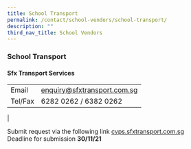 ```yaml
---
title: School Transport
permalink: /contact/school-vendors/school-transport/
description: ""
third_nav_title: School Vendors
---
```

### **School Transport**
#### **Sfx Transport Services**

|  |  |
|---|---|
| Email | [enquiry@sfxtransport.com.sg](mailto:enquiry@sfxtransport.com.sg)|
| Tel/Fax | 6282 0262 / 6382 0262 |
|

Submit request via the following link [cvps.sfxtransport.com.sg](http://cvps.sfxtransport.com.sg/)<br>
Deadline for submission **30/11/21**